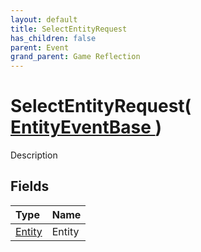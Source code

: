 ```yaml
---
layout: default
title: SelectEntityRequest
has_children: false
parent: Event
grand_parent: Game Reflection
---
```

# SelectEntityRequest( [ EntityEventBase ](/riftbreaker-wiki/docs/game-reflection/events/entity_event_base/) )
Description 

## Fields

| Type | Name |
|:----------|:--------------|
| [Entity](/riftbreaker-wiki/docs/game-reflection/classes/entity/) | Entity |

